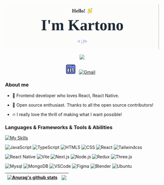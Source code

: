 <p align="center">
  <img src="kartono.gif">
</p>

<div align='center'>
  <img src="https://pronoun.cyou/x/y?subject=He&object=Him&height=20">
  <p align='center'>
    <a href="https://www.linkedin.com/in/kartono-saleh-8aab8017b/"><img height="30" src="https://raw.githubusercontent.com/8bithemant/8bithemant/master/linkedin.png?raw=true"></a>&nbsp;&nbsp;
    <a href="mailto:kartono.saleh@gmail.com.io"><img src="https://edent.github.io/SuperTinyIcons/images/svg/gmail.svg" width="125" title="Gmail" /></a>&nbsp;&nbsp;
  </p>
</div>


### About me

* 🎨 Frontend developer who loves React, React Native.

* 🎁 Open source enthusiast. Thanks to all the open source contributors!

* 🔥 I really love the thrill of making what I want possible!

### Languages & Frameworks & Tools & Abilities
[![My Skills](https://skillicons.dev/icons?i=js,ts,html,css,react,nextjs,nodejs,redux,tailwind,sass,mysql,mongodb,vite,firebase,vscode,git,linux,figma,blender)](https://skillicons.dev)

![JavaScript](https://img.shields.io/badge/javascript-%23323330.svg?style=for-the-badge&logo=javascript&logoColor=%23F7DF1E)
![TypeScript](https://img.shields.io/badge/typescript-%23007ACC.svg?style=for-the-badge&logo=typescript&logoColor=white)
![HTML5](https://img.shields.io/badge/html5-%23E34F26.svg?style=for-the-badge&logo=html5&logoColor=white)
![CSS](https://img.shields.io/badge/CSS3-1572B6?style=for-the-badge&logo=css3&logoColor=white)
![React](https://img.shields.io/badge/react-%2320232a.svg?style=for-the-badge&logo=react&logoColor=%2361DAFB)
![Tailwindcss](https://img.shields.io/badge/Tailwind_CSS-38B2AC?style=for-the-badge&logo=tailwind-css&logoColor=white)

![React Native](https://img.shields.io/badge/React_Native-20232A?style=for-the-badge&logo=react&logoColor=61DAFB)
![Vite](https://img.shields.io/badge/Vite-B73BFE?style=for-the-badge&logo=vite&logoColor=FFD62E)
![Next.js](https://img.shields.io/badge/next.js-000000?style=for-the-badge&logo=nextdotjs&logoColor=white)
![Node.js](https://img.shields.io/badge/Node.js-339933?style=for-the-badge&logo=nodedotjs&logoColor=white)
![Redux](https://img.shields.io/badge/Redux-593D88?style=for-the-badge&logo=redux&logoColor=white)
![Three.js](https://img.shields.io/badge/ThreeJs-black?style=for-the-badge&logo=three.js&logoColor=white)

![Mysql](https://img.shields.io/badge/MySQL-005C84?style=for-the-badge&logo=mysql&logoColor=white)
![MongoDB](https://img.shields.io/badge/MongoDB-4EA94B?style=for-the-badge&logo=mongodb&logoColor=white)
![VSCode](https://img.shields.io/badge/VSCode-0078D4?style=for-the-badge&logo=visual%20studio%20code&logoColor=white)
![Figma](https://img.shields.io/badge/Figma-F24E1E?style=for-the-badge&logo=figma&logoColor=white)
![Blender](https://img.shields.io/badge/blender-%23F5792A.svg?style=for-the-badge&logo=blender&logoColor=white)
![Ubuntu](https://img.shields.io/badge/Ubuntu-E95420?style=for-the-badge&logo=ubuntu&logoColor=white)





| <a href="https://github.com/tonbots/github-readme-stats"><img align="center" src="https://github-readme-stats.vercel.app/api?username=tonbots&show_icons=true&include_all_commits=true&theme=buefy&hide_border=true" alt="Anurag's github stats" /></a> | <a href="https://github.com/tonbots/github-readme-stats"><img align="center" src="https://github-readme-stats.vercel.app/api/top-langs/?username=tonbots&layout=compact&theme=buefy&hide_border=true" /></a> |
| ------------- | ------------- |

